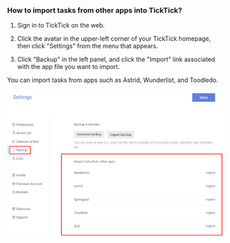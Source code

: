 ### How to import tasks from other apps into TickTick?

1. Sign in to TickTick on the web.

2. Click the avatar in the upper-left corner of your TickTick homepage, then click "Settings" from the menu that appears.

3. Click "Backup" in the left panel, and click the "Import" link associated with the app file you want to import.

You can import tasks from apps such as Astrid, Wunderlist, and Toodledo.

![](import.png)

